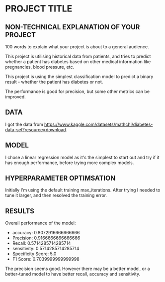 # PROJECT TITLE 

## NON-TECHNICAL EXPLANATION OF YOUR PROJECT

100 words to explain what your project is about to a general audience. 

This project is utilising historical data from patients, and tries to predict whether a patient has diabetes based on other medical information like pregnancies, blood pressure, etc.

This project is using the simplest classification model to predict a binary result - whether the patient has diabetes or not.

The performance is good for precision, but some other metrics can be improved.

## DATA

I got the data from https://www.kaggle.com/datasets/mathchi/diabetes-data-set?resource=download.

## MODEL 

I chose a linear regression model as it's the simplest to start out and try if it has enough performance, before trying more complex models.

## HYPERPARAMETER OPTIMSATION

Initially I'm using the default training max_iterations. After trying I needed to tune it larger, and then resolved the training error.

## RESULTS

Overall performance of the model:

- accuracy: 0.8072916666666666
- Precision:	0.9166666666666666
- Recall:	0.5714285714285714
- sensitivity:	0.5714285714285714
- Specificity Score:	5.0
- F1 Score:	0.7039999999999998

The precision seems good. However there may be a better model, or a better-tuned model to have better recall, accuracy and sensitivity.
